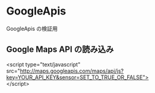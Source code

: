 # GoogleApis
GoogleApis の検証用


## Google Maps API の読み込み<br>
 \<script type="text/javascript" <br>
    src="http://maps.googleapis.com/maps/api/js?key=YOUR_API_KEY&sensor=SET_TO_TRUE_OR_FALSE"><br>
 \</script>
